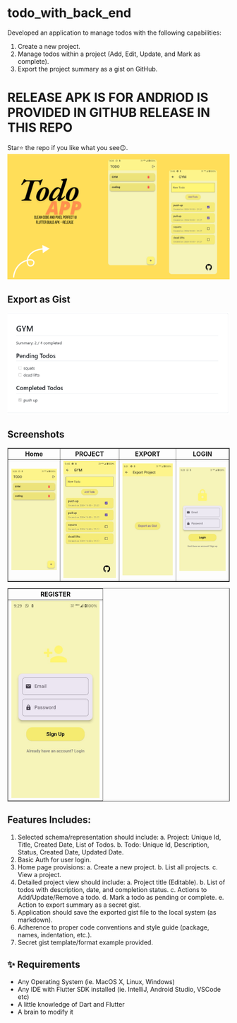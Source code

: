 # todo_with_back_end
 
Developed an application to manage todos with the following capabilities:
1. Create a new project.
2. Manage todos within a project (Add, Edit, Update, and Mark as complete).
3. Export the project summary as a gist on GitHub.

# RELEASE APK IS FOR ANDRIOD IS PROVIDED IN GITHUB RELEASE IN THIS REPO 

Star⭐ the repo if you like what you see😉.
![bmi (820 x 360 px)](https://raw.githubusercontent.com/nibinpsreenivas/todo_with_back_end/refs/heads/master/lib/assets/Add%20a%20subheading.png)

## Export as Gist
![bmi (820 x 360 px)](https://raw.githubusercontent.com/nibinpsreenivas/todo_with_back_end/refs/heads/master/lib/assets/Screenshot%202024-10-30%20212857.png)

## Screenshots

<table border>
    <tr>
        <th style="text-align:center">Home</th>
        <th style="text-align:center">PROJECT</th>
        <th style="text-align:center">EXPORT</th>
        <th style="text-align:center">LOGIN</th>
    </tr>
    <tr>
        <td><img src="./lib/assets/home.jpg" alt="Home" width="220"></td>
        <td><img src="./lib/project.jpg" alt="Project" width="220"></td>
        <td><img src="./lib/assets/export.jpg" alt="Export" width="220"></td>
        <td><img src="./lib/assets/login.jpg" alt="Login" width="220"></td>
    </tr>
</table>

<table border>
    <tr>
        <th style="text-align:center">REGISTER</th>
    </tr>
    <tr>
        <td><img src="./lib/assets/reg.jpg" alt="Register" width="200"></td>
    </tr>
</table>



## Features Includes:  

1. Selected schema/representation should include:
  a. Project: Unique Id, Title, Created Date, List of Todos.
  b. Todo: Unique Id, Description, Status, Created Date, Updated Date.
2. Basic Auth for user login.
3. Home page provisions:
a. Create a new project.
b. List all projects.
c. View a project.
4. Detailed project view should include:
a. Project title (Editable).
b. List of todos with description, date, and completion status.
c. Actions to Add/Update/Remove a todo.
d. Mark a todo as pending or complete.
e. Action to export summary as a secret gist.
5. Application should save the exported gist file to the local system (as markdown).
6. Adherence to proper code conventions and style guide (package, names,
indentation, etc.).
7. Secret gist template/format example provided.
 
## ✨ Requirements

* Any Operating System (ie. MacOS X, Linux, Windows)
* Any IDE with Flutter SDK installed (ie. IntelliJ, Android Studio, VSCode etc)
* A little knowledge of Dart and Flutter
* A brain to modify it
 
